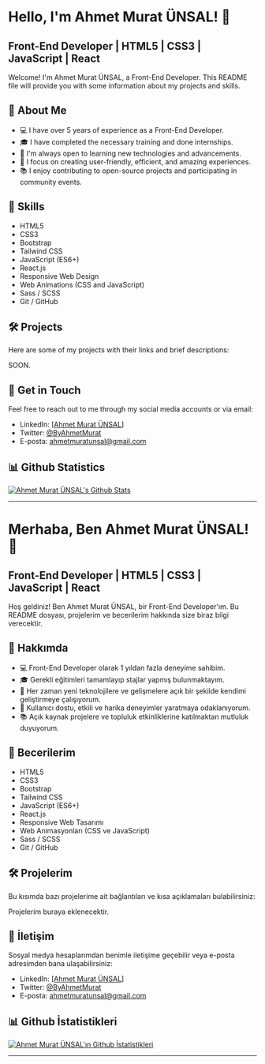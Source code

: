 # Hello, I'm Ahmet Murat ÜNSAL! 👋

## Front-End Developer | HTML5 | CSS3 | JavaScript | React


Welcome! I'm Ahmet Murat ÜNSAL, a Front-End Developer. This README file will provide you with some information about my projects and skills.

## 🚀 About Me

- 💻 I have over 5 years of experience as a Front-End Developer.
- 🎓 I have completed the necessary training and done internships.
- 🌱 I'm always open to learning new technologies and advancements.
- 🎯 I focus on creating user-friendly, efficient, and amazing experiences.
- 📚 I enjoy contributing to open-source projects and participating in community events.

## 💼 Skills

- HTML5
- CSS3
- Bootstrap
- Tailwind CSS
- JavaScript (ES6+)
- React.js
- Responsive Web Design
- Web Animations (CSS and JavaScript)
- Sass / SCSS
- Git / GitHub

## 🛠️ Projects

Here are some of my projects with their links and brief descriptions:

SOON.

## 🤝 Get in Touch

Feel free to reach out to me through my social media accounts or via email:

- LinkedIn: [[Ahmet Murat ÜNSAL](https://www.linkedin.com/in/ahmet-murat-ünsal-116b53265/)]
- Twitter: [@ByAhmetMurat](https://twitter.com/ByAhmetMurat)
- E-posta: ahmetmuratunsal@gmail.com

## 📊 Github Statistics

[![Ahmet Murat ÜNSAL's Github Stats](https://github-readme-stats.vercel.app/api?username=ByAhmetM&show_icons=true&count_private=true&hide=prs&theme=radical)](https://github.com/ByAhmetM)

---








# Merhaba, Ben Ahmet Murat ÜNSAL! 👋

## Front-End Developer | HTML5 | CSS3 | JavaScript | React



Hoş geldiniz! Ben Ahmet Murat ÜNSAL, bir Front-End Developer'ım. Bu README dosyası, projelerim ve becerilerim hakkında size biraz bilgi verecektir.

## 🚀 Hakkımda

- 💻 Front-End Developer olarak 1 yıldan fazla deneyime sahibim.
- 🎓 Gerekli eğitimleri tamamlayıp stajlar yapmış bulunmaktayım.
- 🌱 Her zaman yeni teknolojilere ve gelişmelere açık bir şekilde kendimi geliştirmeye çalışıyorum.
- 🎯 Kullanıcı dostu, etkili ve harika deneyimler yaratmaya odaklanıyorum.
- 📚 Açık kaynak projelere ve topluluk etkinliklerine katılmaktan mutluluk duyuyorum.

## 💼 Becerilerim

- HTML5
- CSS3
- Bootstrap
- Tailwind CSS
- JavaScript (ES6+)
- React.js
- Responsive Web Tasarımı
- Web Animasyonları (CSS ve JavaScript)
- Sass / SCSS
- Git / GitHub

## 🛠️ Projelerim

Bu kısımda bazı projelerime ait bağlantıları ve kısa açıklamaları bulabilirsiniz:

Projelerim buraya eklenecektir.

## 🤝 İletişim

Sosyal medya hesaplarımdan benimle iletişime geçebilir veya e-posta adresimden bana ulaşabilirsiniz:

- LinkedIn: [[Ahmet Murat ÜNSAL](https://www.linkedin.com/in/ahmet-murat-ünsal-116b53265/)]
- Twitter: [@ByAhmetMurat](https://twitter.com/ByAhmetMurat)
- E-posta: ahmetmuratunsal@gmail.com

## 📊 Github İstatistikleri

[![Ahmet Murat ÜNSAL'ın Github İstatistikleri](https://github-readme-stats.vercel.app/api?username=ByAhmetM&show_icons=true&count_private=true&hide=prs&theme=radical)](https://github.com/ByAhmetM)

---
